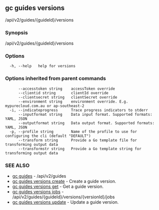 ## gc guides versions

/api/v2/guides/{guideId}/versions

### Synopsis

/api/v2/guides/{guideId}/versions

### Options

```
  -h, --help   help for versions
```

### Options inherited from parent commands

```
      --accesstoken string    accessToken override
      --clientid string       clientId override
      --clientsecret string   clientSecret override
      --environment string    environment override. E.g. mypurecloud.com.au or ap-southeast-2
  -i, --indicateprogress      Trace progress indicators to stderr
      --inputformat string    Data input format. Supported formats: YAML, JSON
      --outputformat string   Data output format. Supported formats: YAML, JSON
  -p, --profile string        Name of the profile to use for configuring the cli (default "DEFAULT")
      --transform string      Provide a Go template file for transforming output data
      --transformstr string   Provide a Go template string for transforming output data
```

### SEE ALSO

* [gc guides](gc_guides.html)	 - /api/v2/guides
* [gc guides versions create](gc_guides_versions_create.html)	 - Create a guide version.
* [gc guides versions get](gc_guides_versions_get.html)	 - Get a guide version.
* [gc guides versions jobs](gc_guides_versions_jobs.html)	 - /api/v2/guides/{guideId}/versions/{versionId}/jobs
* [gc guides versions update](gc_guides_versions_update.html)	 - Update a guide version.


